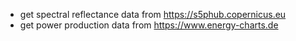 
- get spectral reflectance data from https://s5phub.copernicus.eu
- get power production data from https://www.energy-charts.de